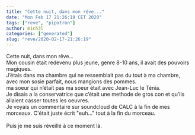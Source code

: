 ```yaml
---
title: "Cette nuit, dans mon rêve..."
date: "Mon Feb 17 21:26:19 CET 2020"
tags: ["reve", "pipotron"]
author: m1ch3l
categories: ["generated"]
slug: "reve/2020-02-17-21:26:19"
---
```


Cette nuit, dans mon rêve...<br>
Mon cousin était redevenu plus jeune, genre 8-10 ans, il avait des pouvoirs magiques.<br>
J’étais dans ma chambre qui ne ressemblait pas du tout à ma chambre, avec mon sosie parfait, nous mangions des pommes.<br>
ma soeur qui n’était pas ma soeur était avec Jean-Luc le Ténia.<br>
Je disais a la conservatrice que c’était une methode de gros con et qu’ils allaient casser toutes les oeuvres.<br>
Je voyais un commentaire sur soundcloud de CALC à la fin de mes morceaux. C'était juste écrit "euh..." tout à la fin du morceau.<br>
<br>
Puis je me suis réveillé à ce moment là.<br>
<br>
